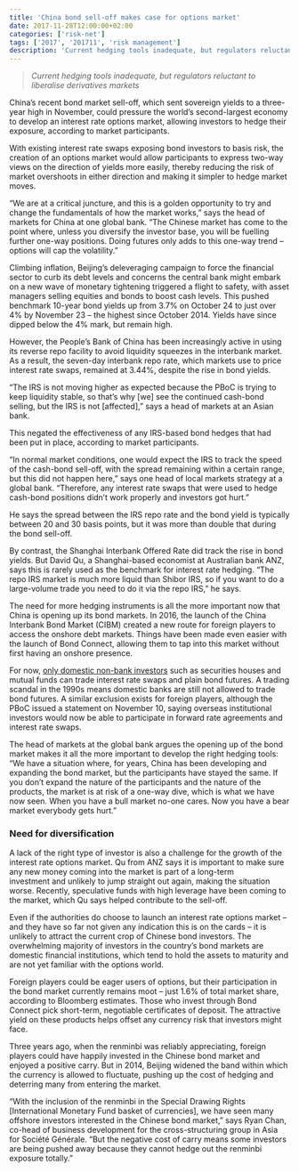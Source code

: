 ```yaml
---
title: 'China bond sell-off makes case for options market'
date: 2017-11-28T12:00:00+02:00
categories: ['risk-net']
tags: ['2017', '201711', 'risk management']
description: 'Current hedging tools inadequate, but regulators reluctant to liberalise derivatives markets'
---
```


> _Current hedging tools inadequate, but regulators reluctant to liberalise derivatives markets_

China’s recent bond market sell-off, which sent sovereign yields to a three-year high in November, could pressure the world’s second-largest economy to develop an interest rate options market, allowing investors to hedge their exposure, according to market participants.

With existing interest rate swaps exposing bond investors to basis risk, the creation of an options market would allow participants to express two-way views on the direction of yields more easily, thereby reducing the risk of market overshoots in either direction and making it simpler to hedge market moves.

“We are at a critical juncture, and this is a golden opportunity to try and change the fundamentals of how the market works,” says the head of markets for China at one global bank. “The Chinese market has come to the point where, unless you diversify the investor base, you will be fuelling further one-way positions. Doing futures only adds to this one-way trend – options will cap the volatility.”

Climbing inflation, Beijing’s deleveraging campaign to force the financial sector to curb its debt levels and concerns the central bank might embark on a new wave of monetary tightening triggered a flight to safety, with asset managers selling equities and bonds to boost cash levels. This pushed benchmark 10-year bond yields up from 3.7% on October 24 to just over 4% by November 23 – the highest since October 2014. Yields have since dipped below the 4% mark, but remain high.

However, the People’s Bank of China has been increasingly active in using its reverse repo facility to avoid liquidity squeezes in the interbank market. As a result, the seven-day interbank repo rate, which markets use to price interest rate swaps, remained at 3.44%, despite the rise in bond yields.

“The IRS is not moving higher as expected because the PBoC is trying to keep liquidity stable, so that’s why [we] see the continued cash-bond selling, but the IRS is not [affected],” says a head of markets at an Asian bank.

This negated the effectiveness of any IRS-based bond hedges that had been put in place, according to market participants.

“In normal market conditions, one would expect the IRS to track the speed of the cash-bond sell-off, with the spread remaining within a certain range, but this did not happen here,” says one head of local markets strategy at a global bank. “Therefore, any interest rate swaps that were used to hedge cash-bond positions didn’t work properly and investors got hurt.”

He says the spread between the IRS repo rate and the bond yield is typically between 20 and 30 basis points, but it was more than double that during the bond sell-off.

By contrast, the Shanghai Interbank Offered Rate did track the rise in bond yields. But David Qu, a Shanghai-based economist at Australian bank ANZ, says this is rarely used as the benchmark for interest rate hedging. “The repo IRS market is much more liquid than Shibor IRS, so if you want to do a large-volume trade you need to do it via the repo IRS,” he says.

The need for more hedging instruments is all the more important now that China is opening up its bond markets. In 2016, the launch of the China Interbank Bond Market (CIBM) created a new route for foreign players to access the onshore debt markets. Things have been made even easier with the launch of Bond Connect, allowing them to tap into this market without first having an onshore presence.

For now, [only domestic non-bank investors](https://www.risk.net/regulation/2470282/volatility-fears-obstruct-china-treasury-futures-growth) such as securities houses and mutual funds can trade interest rate swaps and plain bond futures. A trading scandal in the 1990s means domestic banks are still not allowed to trade bond futures. A similar exclusion exists for foreign players, although the PBoC issued a statement on November 10, saying overseas institutional investors would now be able to participate in forward rate agreements and interest rate swaps.

The head of markets at the global bank argues the opening up of the bond market makes it all the more important to develop the right hedging tools: “We have a situation where, for years, China has been developing and expanding the bond market, but the participants have stayed the same. If you don’t expand the nature of the participants and the nature of the products, the market is at risk of a one-way dive, which is what we have now seen. When you have a bull market no-one cares. Now you have a bear market everybody gets hurt.”

### Need for diversification

A lack of the right type of investor is also a challenge for the growth of the interest rate options market. Qu from ANZ says it is important to make sure any new money coming into the market is part of a long-term investment and unlikely to jump straight out again, making the situation worse. Recently, speculative funds with high leverage have been coming to the market, which Qu says helped contribute to the sell-off.

Even if the authorities do choose to launch an interest rate options market – and they have so far not given any indication this is on the cards – it is unlikely to attract the current crop of Chinese bond investors. The overwhelming majority of investors in the country’s bond markets are domestic financial institutions, which tend to hold the assets to maturity and are not yet familiar with the options world.

Foreign players could be eager users of options, but their participation in the bond market currently remains moot – just 1.6% of total market share, according to Bloomberg estimates. Those who invest through Bond Connect pick short-term, negotiable certificates of deposit. The attractive yield on these products helps offset any currency risk that investors might face.

Three years ago, when the renminbi was reliably appreciating, foreign players could have happily invested in the Chinese bond market and enjoyed a positive carry. But in 2014, Beijing widened the band within which the currency is allowed to fluctuate, pushing up the cost of hedging and deterring many from entering the market.

“With the inclusion of the renminbi in the Special Drawing Rights [International Monetary Fund basket of currencies], we have seen many offshore investors interested in the Chinese bond market,” says Ryan Chan, co-head of business development for the cross-structuring group in Asia for Société Générale. “But the negative cost of carry means some investors are being pushed away because they cannot hedge out the renminbi exposure totally.”


